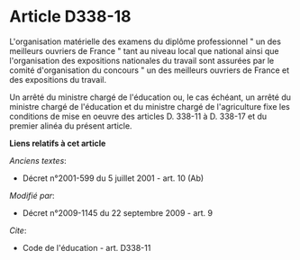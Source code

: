 # Article D338-18

L'organisation matérielle des examens du diplôme professionnel " un des meilleurs ouvriers de France " tant au niveau local
que national ainsi que l'organisation des expositions nationales du travail sont assurées par le comité d'organisation du
concours " un des meilleurs ouvriers de France et des expositions du travail. 

Un arrêté du ministre chargé de l'éducation ou, le cas échéant, un arrêté du ministre chargé de l'éducation et du ministre
chargé de l'agriculture fixe les conditions de mise en oeuvre des articles D. 338-11 à D. 338-17 et du premier alinéa du
présent article.

**Liens relatifs à cet article**

_Anciens textes_:

  - Décret n°2001-599 du 5 juillet 2001 - art. 10 (Ab)

_Modifié par_:

  - Décret n°2009-1145 du 22 septembre 2009 - art. 9

_Cite_:

  - Code de l'éducation - art. D338-11
